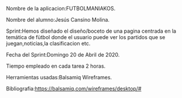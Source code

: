  Nombre de la aplicacion:FUTBOLMANIAKOS.
  
 Nombre del alumno:Jesús Cansino Molina.
 
 Sprint:Hemos diseñado el diseño/boceto de  una pagina centrada en la temática de fùtbol donde el usuario puede ver 
 los partidos que se juegan,noticias,la clasificacion etc.
 
Fecha del Sprint:Domingo 20 de Abril de 2020.
  
Tiempo empleado en cada tarea 2 horas.
 
Herramientas usadas:Balsamiq Wireframes.
 
Bibliografia:https://balsamiq.com/wireframes/desktop/#
  
  
